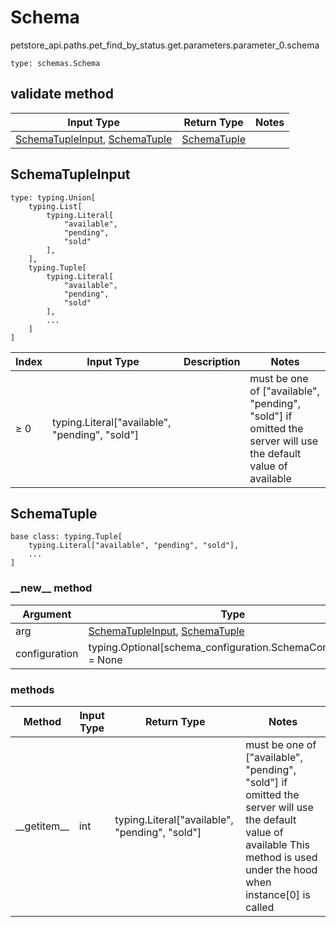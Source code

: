 # Schema
petstore_api.paths.pet_find_by_status.get.parameters.parameter_0.schema
```
type: schemas.Schema
```

## validate method
Input Type | Return Type | Notes
------------ | ------------- | -------------
[SchemaTupleInput](#schematupleinput), [SchemaTuple](#schematuple) | [SchemaTuple](#schematuple) |

## SchemaTupleInput
```
type: typing.Union[
    typing.List[
        typing.Literal[
            "available",
            "pending",
            "sold"
        ],
    ],
    typing.Tuple[
        typing.Literal[
            "available",
            "pending",
            "sold"
        ],
        ...
    ]
]
```
Index | Input Type | Description | Notes
------------- | ------------- | ------------- | -------------
≥ 0 | typing.Literal["available", "pending", "sold"] |  | must be one of ["available", "pending", "sold"] if omitted the server will use the default value of available

## SchemaTuple
```
base class: typing.Tuple[
    typing.Literal["available", "pending", "sold"],
    ...
]
```
### &lowbar;&lowbar;new&lowbar;&lowbar; method
Argument | Type
-------- | ------
arg      | [SchemaTupleInput](#schematupleinput), [SchemaTuple](#schematuple)
configuration | typing.Optional[schema_configuration.SchemaConfiguration] = None

### methods
Method | Input Type | Return Type | Notes
------ | ---------- | ----------- | ------
&lowbar;&lowbar;getitem&lowbar;&lowbar; | int | typing.Literal["available", "pending", "sold"] | must be one of ["available", "pending", "sold"] if omitted the server will use the default value of available This method is used under the hood when instance[0] is called
